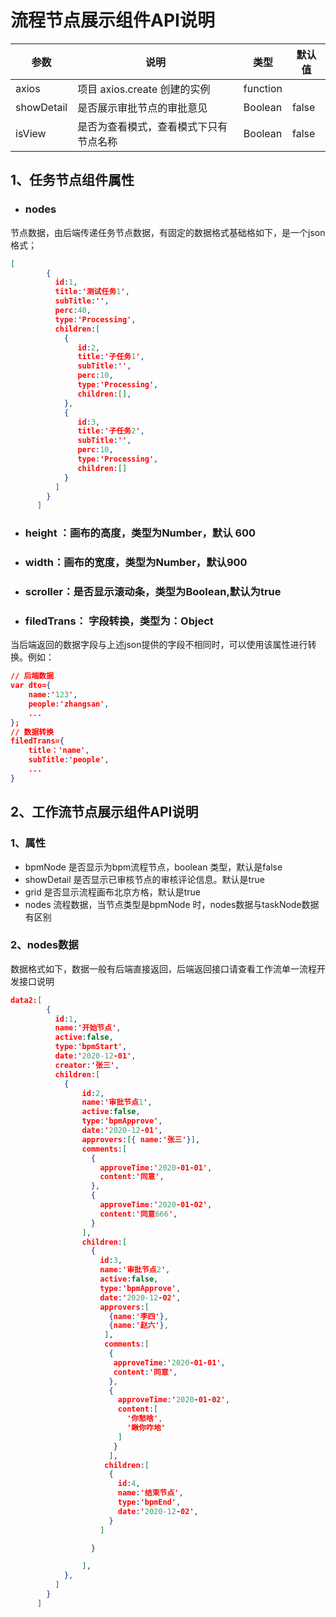 # 流程节点展示组件API说明

| 参数  | 说明                         | 类型     | 默认值 |
| ----- | ---------------------------- | -------- | ------ |
| axios | 项目 axios.create 创建的实例 | function |
| showDetail | 是否展示审批节点的审批意见 | Boolean | false |
| isView | 是否为查看模式，查看模式下只有节点名称 | Boolean | false |

## 1、任务节点组件属性

- ### nodes

节点数据，由后端传递任务节点数据，有固定的数据格式基础格如下，是一个json格式；

```json
[
        {
          id:1,
          title:'测试任务1',
          subTitle:'',
          perc:40,
          type:'Processing',
          children:[
            {
               id:2,
               title:'子任务1',
               subTitle:'',
               perc:10,
               type:'Processing',
               children:[],
            },
            {
               id:3,
               title:'子任务2',
               subTitle:'',
               perc:10,
               type:'Processing',
               children:[]
            }
          ]
        }
      ]
```

- ### height ：画布的高度，类型为Number，默认 600

- ### width：画布的宽度，类型为Number，默认900

- ### scroller：是否显示滚动条，类型为Boolean,默认为true

- ### filedTrans： 字段转换，类型为：Object

​    当后端返回的数据字段与上述json提供的字段不相同时，可以使用该属性进行转换。例如：

```json
// 后端数据
var dto={
    name:'123',
    people:'zhangsan',
    ...
};
// 数据转换
filedTrans={
    title：'name',
    subTitle:'people',
    ...
}
```



## 2、工作流节点展示组件API说明

### 1、属性

- bpmNode   是否显示为bpm流程节点，boolean 类型，默认是false
- showDetail  是否显示已审核节点的审核评论信息。默认是true
- grid  是否显示流程画布北京方格，默认是true
- nodes 流程数据，当节点类型是bpmNode 时，nodes数据与taskNode数据有区别

### 2、nodes数据

数据格式如下，数据一般有后端直接返回，后端返回接口请查看工作流单一流程开发接口说明

```json
data2:[
        {
          id:1,
          name:'开始节点',
          active:false,
          type:'bpmStart',
          date:'2020-12-01',
          creator:'张三',
          children:[
            {
                id:2,
                name:'审批节点1',
                active:false,
                type:'bpmApprove',
                date:'2020-12-01',
                approvers:[{ name:'张三'}],
                comments:[
                  {
                    approveTime:'2020-01-01',
                    content:'同意',
                  },
                  {
                    approveTime:'2020-01-02',
                    content:'同意666',
                  }
                ],
                children:[
                  {
                    id:3,
                    name:'审批节点2',
                    active:false,
                    type:'bpmApprove',
                    date:'2020-12-02',
                    approvers:[
                      {name:'李四'},
                      {name:'赵六'},
                     ],
                     comments:[
                      {
                       approveTime:'2020-01-01',
                       content:'同意',
                      },
                      {
                        approveTime:'2020-01-02',
                        content:[
                          '你愁啥',
                          '瞅你咋地'
                        ]
                       }
                      ],
                     children:[
                      {
                        id:4,
                        name:'结束节点',
                        type:'bpmEnd',
                        date:'2020-12-02',
                      }
                    ]

                  }

                ],
            },
          ]
        }
      ]
```

